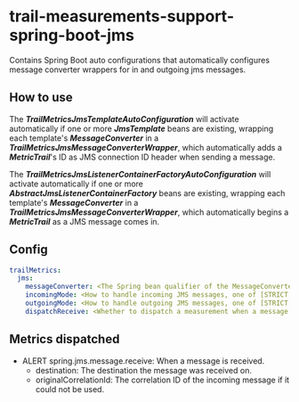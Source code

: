 # trail-measurements-support-spring-boot-jms

Contains Spring Boot auto configurations that automatically configures message converter wrappers for in and outgoing jms messages.

## How to use

The **_TrailMetricsJmsTemplateAutoConfiguration_** will activate automatically if one or more **_JmsTemplate_** beans are existing, wrapping each template's **_MessageConverter_** in a  **_TrailMetricsJmsMessageConverterWrapper_**, which automatically adds a **_MetricTrail_**'s ID as JMS connection ID header when sending a message.

The **_TrailMetricsJmsListenerContainerFactoryAutoConfiguration_** will activate automatically if one or more **_AbstractJmsListenerContainerFactory_** beans are existing, wrapping each template's **_MessageConverter_** in a  **_TrailMetricsJmsMessageConverterWrapper_**, which automatically begins a **_MetricTrail_** as a JMS message comes in.

## Config

```yaml
trailMetrics:
  jms:
    messageConverter: <The Spring bean qualifier of the MessageConverter to wrap>
    incomingMode: <How to handle incoming JMS messages, one of [STRICT, LENIENT, OPTIONAL], LENIENT by default>
    outgoingMode: <How to handle outgoing JMS messages, one of [STRICT, LENIENT, OPTIONAL], OPTIONAL by default>
    dispatchReceive: <Whether to dispatch a measurement when a message is received>
```

## Metrics dispatched

- ALERT spring.jms.message.receive: When a message is received.
  - destination: The destination the message was received on.
  - originalCorrelationId: The correlation ID of the incoming message if it could not be used.